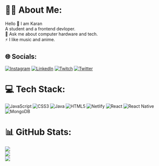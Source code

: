 # 🧍‍♂️ About Me:
 Hello 👋 I am Karan<br> A student and a frontend devloper.<br>💬 Ask me about computer hardware and tech.<br>⚡ I like music and anime.


## 🌐 Socials:
[![Instagram](https://img.shields.io/badge/Insta-%23E4405F.svg?logo=Instagram&logoColor=white&color=crimson)](https://instagram.com/karan.kp_) [![LinkedIn](https://img.shields.io/badge/Linkedin-%230077B5.svg?logo=linkedin&logoColor=white)](https://linkedin.com/in/karan-pawar-212599219) [![Twitch](https://img.shields.io/badge/Twitch-%239146FF.svg?logo=Twitch&logoColor=white)](https://twitch.tv/oni0nionk) [![Twitter](https://img.shields.io/badge/Twitter-%231DA1F2.svg?logo=Twitter&logoColor=white)](https://twitter.com/@KaranPawar81) 

# 💻 Tech Stack:
![JavaScript](https://img.shields.io/badge/javascript-%23323330.svg?style=flat-square&logo=javascript&logoColor=%23F7DF1E) ![CSS3](https://img.shields.io/badge/css3-%231572B6.svg?style=flat-square&logo=css3&logoColor=white) ![Java](https://img.shields.io/badge/java-%23ED8B00.svg?style=flat-square&logo=java&logoColor=white) ![HTML5](https://img.shields.io/badge/html5-%23E34F26.svg?style=flat-square&logo=html5&logoColor=white) ![Netlify](https://img.shields.io/badge/netlify-%23000000.svg?style=flat-square&logo=netlify&logoColor=#00C7B7) ![React](https://img.shields.io/badge/react-%2320232a.svg?style=flat-square&logo=react&logoColor=%2361DAFB) ![React Native](https://img.shields.io/badge/react_native-%2320232a.svg?style=flat-square&logo=react&logoColor=%2361DAFB) ![MongoDB](https://img.shields.io/badge/MongoDB-%234ea94b.svg?style=flat-square&logo=mongodb&logoColor=white)
# 📊 GitHub Stats:
![](https://github-readme-stats.vercel.app/api?username=Kreez81&theme=dracula&hide_border=true&include_all_commits=false&count_private=false)<br/>
![](https://github-readme-streak-stats.herokuapp.com/?user=Kreez81&theme=dracula&hide_border=true)<br/>
![](https://github-readme-stats.vercel.app/api/top-langs/?username=Kreez81&theme=dracula&hide_border=true&include_all_commits=false&count_private=false&layout=compact)
